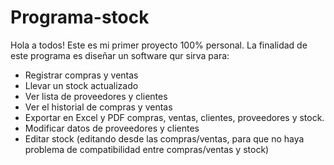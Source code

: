 # Programa-stock

Hola a todos! Este es mi primer proyecto 100% personal. 
La finalidad de este programa es diseñar un software qur sirva para:
- Registrar compras y ventas
- Llevar un stock actualizado
- Ver lista de proveedores y clientes
- Ver el historial de compras y ventas
- Exportar en Excel y PDF compras, ventas, clientes, proveedores y stock.
- Modificar datos de proveedores y clientes
- Editar stock (editando desde las compras/ventas, para que no haya problema de compatibilidad entre compras/ventas y stock)
